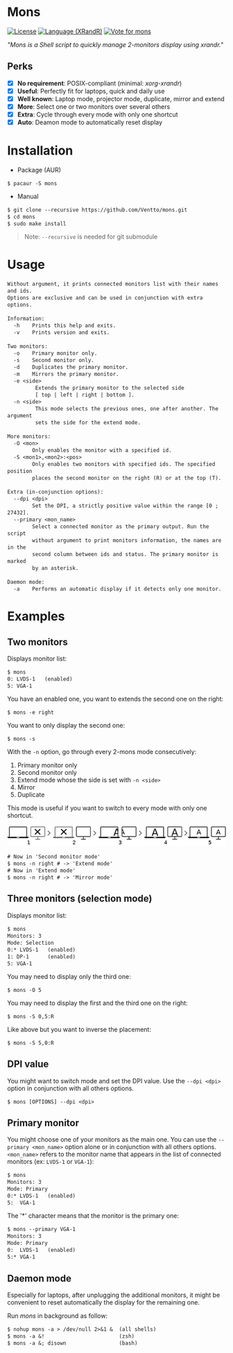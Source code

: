 Mons
===================
[![License](https://img.shields.io/badge/license-MIT-blue.svg?style=flat)](https://github.com/Ventto/mons/blob/master/LICENSE)
[![Language (XRandR)](https://img.shields.io/badge/powered_by-XRandR-brightgreen.svg)](https://www.x.org/archive/X11R7.5/doc/man/man1/xrandr.1.html)
[![Vote for mons](https://img.shields.io/badge/AUR-Vote_for-yellow.svg)](https://aur.archlinux.org/packages/mons/)



*"Mons is a Shell script to quickly manage 2-monitors display using xrandr."*

## Perks

* [x] **No requirement**: POSIX-compliant (minimal: *xorg-xrandr*)
* [x] **Useful**: Perfectly fit for laptops, quick and daily use
* [x] **Well known**: Laptop mode, projector mode, duplicate, mirror and extend
* [x] **More**:  Select one or two monitors over several others
* [x] **Extra**: Cycle through every mode with only one shortcut
* [x] **Auto**: Deamon mode to automatically reset display

# Installation

* Package (AUR)

```
$ pacaur -S mons
```

* Manual

```
$ git clone --recursive https://github.com/Ventto/mons.git
$ cd mons
$ sudo make install
```
> Note: `--recursive` is needed for git submodule

# Usage

```
Without argument, it prints connected monitors list with their names and ids.
Options are exclusive and can be used in conjunction with extra options.

Information:
  -h    Prints this help and exits.
  -v    Prints version and exits.

Two monitors:
  -o    Primary monitor only.
  -s    Second monitor only.
  -d    Duplicates the primary monitor.
  -m    Mirrors the primary monitor.
  -e <side>
         Extends the primary monitor to the selected side
         [ top | left | right | bottom ].
  -n <side>
         This mode selects the previous ones, one after another. The argument
         sets the side for the extend mode.

More monitors:
  -O <mon>
        Only enables the monitor with a specified id.
  -S <mon1>,<mon2>:<pos>
        Only enables two monitors with specified ids. The specified position
        places the second monitor on the right (R) or at the top (T).

Extra (in-conjunction options):
  --dpi <dpi>
        Set the DPI, a strictly positive value within the range [0 ; 27432].
  --primary <mon_name>
        Select a connected monitor as the primary output. Run the script
        without argument to print monitors information, the names are in the
        second column between ids and status. The primary monitor is marked
        by an asterisk.

Daemon mode:
  -a    Performs an automatic display if it detects only one monitor.
```

# Examples

## Two monitors

Displays monitor list:

```
$ mons
0: LVDS-1   (enabled)
5: VGA-1
```

You have an enabled one, you want to extends the second one on the right:

```
$ mons -e right
```

You want to only display the second one:

```
$ mons -s
```

With the `-n` option, go through every 2-mons mode consecutively:

1. Primary monitor only
1. Second monitor only
1. Extend mode whose the side is set with `-n <side>`
1. Mirror
1. Duplicate

This mode is useful if you want to switch to every mode with only one shortcut.

![alt 2-monitors modes](img/raw-body.png)

```
# Now in 'Second monitor mode'
$ mons -n right # -> 'Extend mode'
# Now in 'Extend mode'
$ mons -n right # -> 'Mirror mode'
```

## Three monitors (selection mode)


Displays monitor list:

```
$ mons
Monitors: 3
Mode: Selection
0:* LVDS-1   (enabled)
1: DP-1      (enabled)
5: VGA-1
```

You may need to display only the third one:

```
$ mons -O 5
```

You may need to display the first and the third one on the right:

```
$ mons -S 0,5:R
```

Like above but you want to inverse the placement:

```
$ mons -S 5,0:R
```

## DPI value

You might want to switch mode and set the DPI value.
Use the `--dpi <dpi>` option in conjunction with all others options.

```
$ mons [OPTIONS] --dpi <dpi>
```

## Primary monitor

You might choose one of your monitors as the main one.
You can use the `--primary <mon_name>` option alone or in conjunction with all
others options.
`<mon_name>` refers to the monitor name that appears in the list of connected
monitors (ex: `LVDS-1` or `VGA-1`):

```
$ mons
Monitors: 3
Mode: Primary
0:* LVDS-1   (enabled)
5:  VGA-1
```

The '*' character means that the monitor is the primary one:

```
$ mons --primary VGA-1
Monitors: 3
Mode: Primary
0:  LVDS-1   (enabled)
5:* VGA-1
```

## Daemon mode

Especially for laptops, after unplugging the additional monitors, it might be
convenient to reset automatically the display for the remaining one.

Run *mons* in background as follow:

```
$ nohup mons -a > /dev/null 2>&1 &  (all shells)
$ mons -a &!                        (zsh)
$ mons -a &; disown                 (bash)
```
